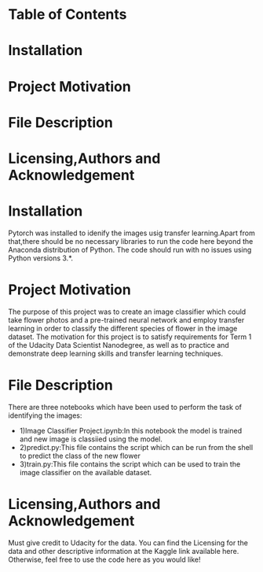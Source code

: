 # Table of Contents
# Installation
# Project Motivation
# File Description
# Licensing,Authors and Acknowledgement

# Installation
Pytorch was installed to idenify the images usig transfer learning.Apart from that,there should be no necessary libraries to run the code here beyond the Anaconda distribution of Python. The code should run with no issues using Python versions 3.*.
# Project Motivation
The purpose of this project was to create an image classifier which could take flower photos and a pre-trained neural network and employ transfer learning in order to classify the different species of flower in the image dataset.
The motivation for this project is to satisfy requirements for Term 1 of the Udacity Data Scientist Nanodegree, as well as to practice and demonstrate deep learning skills and transfer learning techniques.
# File Description
There are three notebooks which have been used to perform the task of identifying the images:
- 1)Image Classifier Project.ipynb:In this notebook the model is trained and new image is classiied using the model.
- 2)predict.py:This file contains the script which can be run from the shell to predict the class of the new flower 
- 3)train.py:This file contains the script which can be used to train the image classifier on the available dataset.
# Licensing,Authors and Acknowledgement
Must give credit to Udacity for the data. You can find the Licensing for the data and other descriptive information at the Kaggle link available here. Otherwise, feel free to use the code here as you would like!
